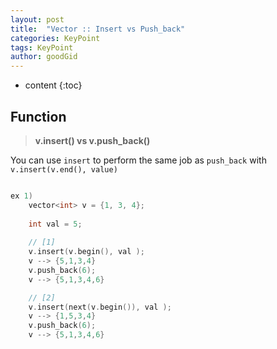 ```yaml
---
layout: post
title:  "Vector :: Insert vs Push_back"
categories: KeyPoint
tags: KeyPoint
author: goodGid
---
```

* content
{:toc}


## Function

> **v.insert() vs v.push_back()**

You can use `insert` to perform the same job as `push_back` with `v.insert(v.end(), value)`

``` cpp

ex 1)
    vector<int> v = {1, 3, 4};
    
    int val = 5;
    
    // [1]
    v.insert(v.begin(), val );
    v --> {5,1,3,4}
    v.push_back(6);
    v --> {5,1,3,4,6}

    // [2]
    v.insert(next(v.begin()), val );
    v --> {1,5,3,4}
    v.push_back(6);
    v --> {5,1,3,4,6}
    

```




